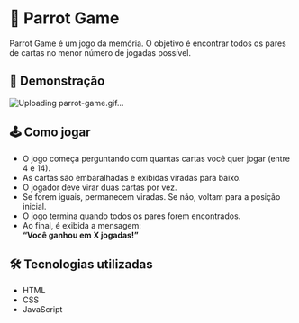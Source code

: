 # 🦜 Parrot Game

Parrot Game é um jogo da memória. O objetivo é encontrar todos os pares de cartas no menor número de jogadas possível.

## 🎥 Demonstração

![Uploading parrot-game.gif…]()

## 🕹️ Como jogar

- O jogo começa perguntando com quantas cartas você quer jogar (entre 4 e 14).
- As cartas são embaralhadas e exibidas viradas para baixo.
- O jogador deve virar duas cartas por vez.
- Se forem iguais, permanecem viradas. Se não, voltam para a posição inicial.
- O jogo termina quando todos os pares forem encontrados.
- Ao final, é exibida a mensagem:  
  **“Você ganhou em X jogadas!”**

## 🛠 Tecnologias utilizadas

- HTML
- CSS
- JavaScript

